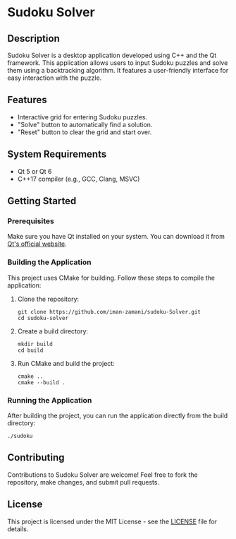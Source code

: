 # Sudoku Solver

## Description
Sudoku Solver is a desktop application developed using C++ and the Qt framework. This application allows users to input Sudoku puzzles and solve them using a backtracking algorithm. It features a user-friendly interface for easy interaction with the puzzle.

## Features
- Interactive grid for entering Sudoku puzzles.
- "Solve" button to automatically find a solution.
- "Reset" button to clear the grid and start over.

## System Requirements
- Qt 5 or Qt 6
- C++17 compiler (e.g., GCC, Clang, MSVC)

## Getting Started

### Prerequisites
Make sure you have Qt installed on your system. You can download it from [Qt's official website](https://www.qt.io/download).

### Building the Application
This project uses CMake for building. Follow these steps to compile the application:

1. Clone the repository:
   ```
   git clone https://github.com/iman-zamani/sudoku-Solver.git
   cd sudoku-solver
   ```

2. Create a build directory:
   ```
   mkdir build
   cd build
   ```

3. Run CMake and build the project:
   ```
   cmake ..
   cmake --build .
   ```

### Running the Application
After building the project, you can run the application directly from the build directory:
```
./sudoku
```

## Contributing
Contributions to Sudoku Solver are welcome! Feel free to fork the repository, make changes, and submit pull requests.

## License
This project is licensed under the MIT License - see the [LICENSE](LICENSE) file for details.
